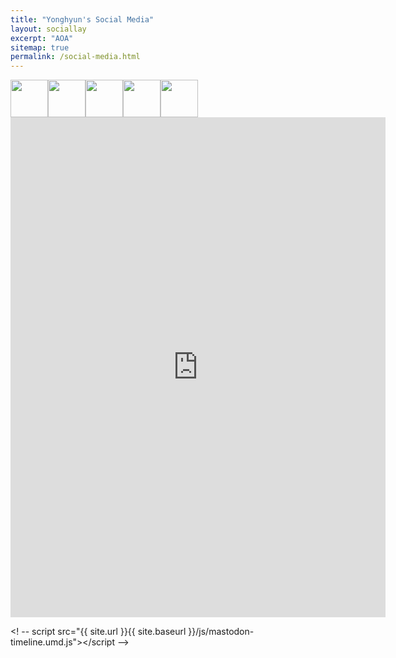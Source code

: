 ```yaml
---
title: "Yonghyun's Social Media"
layout: sociallay
excerpt: "AOA"
sitemap: true
permalink: /social-media.html
---
```

<div class="col-sm-8 clearfix">
<a href="https://www.facebook.com/yonghyun.chung.52"><img src="{{ site.url }}{{ site.baseurl }}/images/logopic/FB.png" class="img-responsive" width="60px" style="float: left" /></a> 
<a href="https://github.com/maguman"><img src="{{ site.url }}{{ site.baseurl }}/images/logopic/github-logo.png" class="img-responsive" width="60px" style="float: left" /></a>
<a href="https://www.researchgate.net/profile/Yonghyun-Chung-2"><img src="{{ site.url }}{{ site.baseurl }}/images/logopic/researchgate.png" class="img-responsive" width="60px" style="float: left" /></a>
<a href="https://mastodon.social/@frolo"><img src="{{ site.url }}{{ site.baseurl }}/images/logopic/mastodon.png" class="img-responsive" width="60px" style="float: left" /></a>
<a href="https://www.youtube.com/channel/UCJLKhB5FXj9eoVqY0ymLIsQ"><img src="{{ site.url }}{{ site.baseurl }}/images/logopic/YT.png" class="img-responsive" width="60px" style="float: left" /></a>
</div>

<br>
<!-- 
a class="twitter-timeline" data-width="600" data-height="1200" data-dnt="true" data-theme="light" href="https://twitter.com/ChungYonghyun?ref_src=twsrc%5Etfw">Tweets by chungyonghyun </a > <script async src="https://platform.twitter.com/widgets.js" charset="utf-8"></script>
-->
<iframe allowfullscreen sandbox="allow-top-navigation allow-scripts allow-popups allow-popups-to-escape-sandbox" width="600" height="800" style="border:none" src="https://mastofeed.com/apiv2/feed?userurl=https%3A%2F%2Fmastodon.social%2Fusers%2Ffrolo&theme=light&size=100&header=false&replies=false&boosts=false"></iframe>

<! -- script src="{{ site.url }}{{ site.baseurl }}/js/mastodon-timeline.umd.js"></script -->

